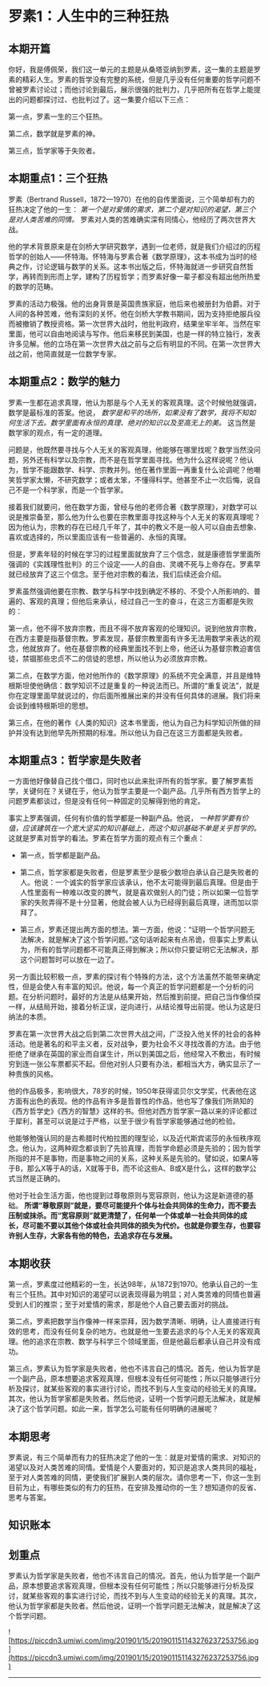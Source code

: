 # 罗素1：人生中的三种狂热

## 本期开篇

你好，我是傅佩荣，我们这一单元的主题是从桑塔亚纳到罗素，这一集的主题是罗素的精彩人生。罗素的哲学没有完整的系统，但是几乎没有任何重要的哲学问题不曾被罗素讨论过；而他讨论到最后，展示很强的批判力，几乎把所有在哲学上能提出的问题都探讨过、也批判过了。这一集要介绍以下三点：

第一点，罗素一生的三个狂热。

第二点，数学就是罗素的神。

第三点，哲学家等于失败者。

## 本期重点1：三个狂热

罗素（Bertrand Russell，1872—1970）在他的自传里面说，三个简单却有力的狂热决定了他的一生： *第一个是对爱情的需求，第二个是对知识的渴望，第三个是对人类苦难的同情。* 罗素对人类的苦难确实深有同情心，他经历了两次世界大战。

他的学术背景原来是在剑桥大学研究数学，遇到一位老师，就是我们介绍过的历程哲学的创始人——怀特海。怀特海与罗素合著《数学原理》，这本书成为当时的经典之作，讨论逻辑与数学的关系。这本书出版之后，怀特海就进一步研究自然哲学，再转而到形而上学，建构了历程哲学；而罗素好像一辈子都没有超出他所热爱的数学的范畴。

罗素的活动力极强。他的出身背景是英国贵族家庭，他后来也被册封为伯爵。对于人间的各种苦难，他有深刻的关怀。他在剑桥大学教书期间，因为支持拒绝服兵役而被撤销了教授资格。第一次世界大战时，他批判政府，结果坐牢半年。当然在牢里面，他可以自由地阅读与写作。他后来移民到美国，也是一样的特立独行，发表许多见解。他的立场在第一次世界大战之前与之后有明显的不同。在第一次世界大战之前，他简直就是一位数学专家。

## 本期重点2：数学的魅力

罗素一生都在追求真理，他认为那是与个人无关的客观真理。这个时候他就强调，数学是最标准的答案。他说， *数学是和平的场所，如果没有了数学，我将不知如何生活下去。数学里面有永恒的真理、绝对的知识以及至高无上的美。* 这当然是数学家的观点，有一定的道理。

问题是，他既然要寻找与个人无关的客观真理，他能够在哪里找呢？数学当然没问题，另外还有科学以及宗教，而不是在哲学里面寻找。他为什么这样说呢？他认为，哲学不能跟数学、科学、宗教并列。他在著作里面一再重复什么论调呢？他嘲笑哲学家太懒，不研究数学；或者太笨，不懂得科学。他甚至不止一次后悔，说自己不是一个科学家，而是一个哲学家。

接着我们就要问，他在数学方面，曾经与他的老师合著《数学原理》，对数学可以说是推崇备至，那么他为什么也要在宗教里面寻找这种与个人无关的客观真理呢？因为他认为，宗教的存在已经几千年了，其中的教义不是一般人可以自由去想象、喜欢或选择的，所以里面应该有一些普遍的、永恒的真理。

但是，罗素年轻的时候在学习的过程里面就放弃了三个信念，就是康德哲学里面所强调的《实践理性批判》的三个设定——人的自由、灵魂不死与上帝存在。罗素早就已经放弃了这三个信念。至于他对宗教的看法，我们后续还会介绍。

罗素虽然强调他要在宗教、数学与科学中找到确定不移的、不受个人所影响的、普遍的、客观的真理；但他后来承认，经过自己一生的奋斗，在这三方面都是失败的：

第一点，他不得不放弃宗教，而且不得不放弃客观的伦理知识。说到他放弃宗教，在西方主要是指基督宗教。罗素发现，基督宗教里面有许多无法用数学来表达的观念，他就放弃了。他在基督宗教的经典里面找不到上帝，他还认为基督宗教迫害信徒，禁锢那些忠贞不二的信徒的思想，所以他认为必须放弃宗教。

第二点，在数学方面，他对他所作的《数学原理》的系统不完全满意，并且是维特根斯坦使他确信：数学知识不过是重复的一种说法而已。所谓的“重复说法”，就是你在定理里面早就说过的，你后面所推展出来的并没有任何具体的进展。我们将来会谈到维特根斯坦的思想。

第三点，在他的著作《人类的知识》这本书里面，他认为自己为科学知识所做的辩护并没有达到他早先所预期的标准。所以他认为自己在这三方面都是失败者。

## 本期重点3：哲学家是失败者

一方面他好像替自己找个借口，同时也以此来批评所有的哲学家。要了解罗素哲学，关键何在？关键在于，他认为哲学主要是一个副产品。几乎所有西方哲学上的问题罗素都谈过，但是没有任何一种固定的见解得到他的肯定。

事实上罗素强调，任何有价值的哲学都是一种副产品。他说， *一种哲学要有价值，应该建筑在一个宽大坚实的知识基础上，而这个知识基础不单是关乎哲学的。* 这就是罗素对哲学的看法。罗素在哲学方面的观点有三个重点：

* 第一点，哲学都是副产品。

* 第二点，哲学家都是失败者，但是罗素至少是极少数坦白承认自己是失败者的人。他说：一个诚实的哲学家应该承认，他不太可能得到最后真理。但是由于人性里面有一种难以改变的脾气，就是喜欢做别人的门徒；所以如果一位哲学家的失败弄得不是十分显著，他就会被人认为已经得到最后真理，进而加以崇拜了。

* 第三点，罗素还提出两方面的想法。第一方面，他说：“证明一个哲学问题无法解决，就是解决了这个哲学问题。”这句话听起来有点吊诡，但事实上罗素认为，所有的哲学问题都不可能真正得到解决；所以你只要证明它无法解决，那这个问题暂时可以放在一边了。

另一方面比较积极一点，罗素的探讨有个特殊的方法，这个方法虽然不能带来确定性，但是会使人有丰富的知识。他说，每一个真正的哲学问题都是一个分析的问题。在分析问题时，最好的方法是从结果开始，然后推到前提。把自己当作像侦探一样，从结局开始，接着分析正误，逆向进行，从结论推导出前提。他认为这是归纳法的本质。

罗素在第一次世界大战之后到第二次世界大战之间，广泛投入他关怀的社会的各种活动。他是著名的和平主义者，反对战争，要为社会不义寻找改善的方法。由于他拒绝了继承在英国的家业而自谋生计，所以到美国之后，他经常入不敷出，有时候穷到连一张公车票都买不起。但他对别人只要有办法，都相当大方，确实显示了一种贵族的风格。

他的作品极多，影响很大，78岁的时候，1950年获得诺贝尔文学奖，代表他在这方面有出色的表现。他的作品有许多是哲普性的作品，他也写了像我们所熟知的《西方哲学史》《西方的智慧》这样的书。但他对西方哲学家一路以来的评论都过于犀利，甚至可以说是过于严格，以至于很少有哲学家能够通过他的检验。

他能够勉强认同的是古希腊时代柏拉图的理型论，以及近代斯宾诺莎的永恒秩序观念。他认为，这两种观念都谈到了先验真理，而哲学命题必须是先验的；因为哲学所指的并不是事物，而是事物之间的关系，这种关系是先验的。譬如说，如果A等于B，那么X等于A的话，X就等于B，而不论这些A、B或X是什么，这样的数学公式当然是正确的。

他对于社会生活方面，他也提到过尊敬原则与宽容原则，他认为这是新道德的基础。 **所谓“尊敬原则”就是，要尽可能提升个体与社会共同体的生命力，而不要去压制或抹杀。而“宽容原则”就更清楚了，任何单一个体或单一社会共同体的成长，尽可能不要以其他个体或社会共同体的损失为代价。也就是你要生存，也要容许别人生存，大家各有他的特色，去追求存在与发展。**

## 本期收获

第一点，罗素度过他精彩的一生，长达98年，从1872到1970。他承认自己的一生有三个狂热。其中对知识的渴望可以说表现得最为明显；对人类苦难的同情也普遍受到人们的推崇；至于对爱情的需求，那是他个人自己要去面对的挑战。

第二点，罗素把数学当作像神一样来崇拜，因为数学清晰、明确，让人直接进行有效的思考，而没有任何复杂的地方。也就是他一生要去追求的与个人无关的客观真理。他的追求在宗教、数学与科学三个领域里面，但是他最后都承认自己并没有成功。

第三点，罗素认为哲学家是失败者，他也不讳言自己的情况。首先，他认为哲学是一个副产品，原本想要追求客观真理，但根本没有任何可能性；所以只能够进行分析及探讨，就某些客观的事实进行讨论，而找不到与人生变动的经验无关的真理。其次，他认为哲学家都是失败者。然后他说，证明一个哲学问题无法解决，就是解决了这个哲学问题。如此一来，哲学怎么可能有任何明确的进展呢？

## 本期思考

罗素说，有三个简单而有力的狂热决定了他的一生：就是对爱情的需求、对知识的渴望以及对人类苦难的同情。爱情是个人要面对的，知识是追求人类共同的福祉，至于对人类苦难的同情，更使我们扩展到人类的层次。请你思考一下，你这一生到目前为止，有哪些类似的有力的狂热，在安排及推动你的一生？想知道你的反省、思考与答案。

## 知识账本

## 划重点

罗素认为哲学家是失败者，他也不讳言自己的情况。首先，他认为哲学是一个副产品，原本想要追求客观真理，但根本没有任何可能性；所以只能够进行分析及探讨，就某些客观的事实进行讨论，而找不到与人生变动的经验无关的真理。其次，他认为哲学家都是失败者。然后他说，证明一个哲学问题无法解决，就是解决了这个哲学问题。

![https://piccdn3.umiwi.com/img/201901/15/201901151143276237253756.jpg](https://piccdn3.umiwi.com/img/201901/15/201901151143276237253756.jpg)

---
